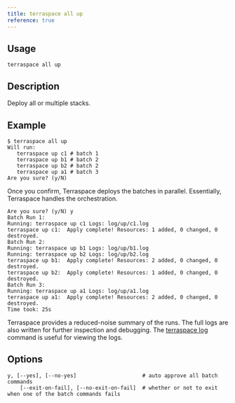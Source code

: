 ```yaml
---
title: terraspace all up
reference: true
---
```


## Usage

    terraspace all up

## Description

Deploy all or multiple stacks.

## Example

    $ terraspace all up
    Will run:
       terraspace up c1 # batch 1
       terraspace up b1 # batch 2
       terraspace up b2 # batch 2
       terraspace up a1 # batch 3
    Are you sure? (y/N)

Once you confirm, Terraspace deploys the batches in parallel. Essentially, Terraspace handles the orchestration.

    Are you sure? (y/N) y
    Batch Run 1:
    Running: terraspace up c1 Logs: log/up/c1.log
    terraspace up c1:  Apply complete! Resources: 1 added, 0 changed, 0 destroyed.
    Batch Run 2:
    Running: terraspace up b1 Logs: log/up/b1.log
    Running: terraspace up b2 Logs: log/up/b2.log
    terraspace up b1:  Apply complete! Resources: 2 added, 0 changed, 0 destroyed.
    terraspace up b2:  Apply complete! Resources: 1 added, 0 changed, 0 destroyed.
    Batch Run 3:
    Running: terraspace up a1 Logs: log/up/a1.log
    terraspace up a1:  Apply complete! Resources: 2 added, 0 changed, 0 destroyed.
    Time took: 25s

Terraspace provides a reduced-noise summary of the runs. The full logs are also written for further inspection and debugging. The [terraspace log](https://terraspace.cloud/reference/terraspace-log/) command is useful for viewing the logs.


## Options

```
y, [--yes], [--no-yes]                     # auto approve all batch commands
    [--exit-on-fail], [--no-exit-on-fail]  # whether or not to exit when one of the batch commands fails
```

